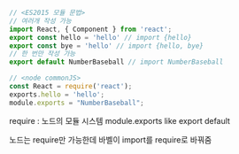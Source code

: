 
```javascript
// <ES2015 모듈 문법>
// 여러개 작성 가능
import React, { Component } from 'react';
export const hello = 'hello' // import {hello}
export const bye = 'hello' // import {hello, bye}
// 한 번만 작성 가능
export default NumberBaseball // import NumberBaseball

// <node commonJS> 
const React = require('react');
exports.hello = 'hello';
module.exports = "NumberBaseball";
```
require : 노드의 모듈 시스템
module.exports like export default

노드는 require만 가능한데 바벨이 import를 require로 바꿔줌